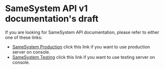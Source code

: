 # SameSystem API v1 documentation's draft
If you are looking for SameSystem API documentation, please refer to either one of these links:
* [SameSystem Production](http://docs.samesystem.apiary.io) click this link if you want to use production server on console.
* [SameSystem Testing](http://docs.samesystemtest.apiary.io) click this link if you want to use testing server on console.
